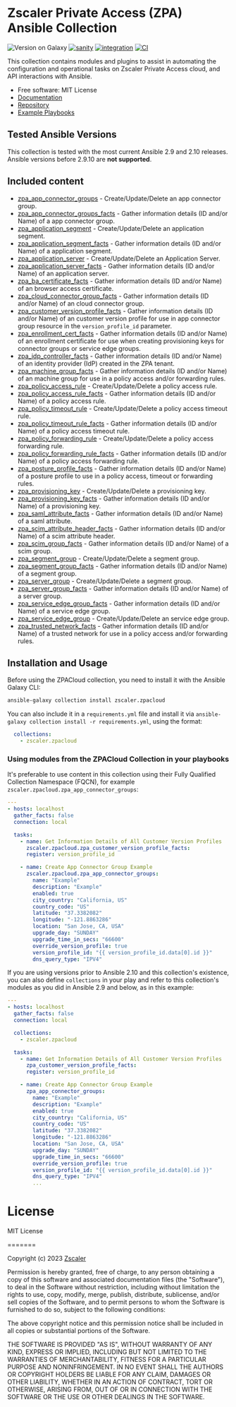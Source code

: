 # Zscaler Private Access (ZPA) Ansible Collection

![Version on Galaxy](https://img.shields.io/badge/dynamic/json?style=flat&label=Ansible+Galaxy&prefix=v&url=https://galaxy.ansible.com/api/v2/collections/zscaler/zpacloud/&query=latest_version.version)
[![sanity](https://github.com/zscaler/zpacloud-ansible/actions/workflows/ansible-test-sanity.yml/badge.svg?branch=master)](https://github.com/zscaler/zpacloud-ansible/actions/workflows/ansible-test-sanity.yml)
[![integration](https://github.com/zscaler/zpacloud-ansible/actions/workflows/ansible-test-integration.yml/badge.svg?branch=master)](https://github.com/zscaler/zpacloud-ansible/actions/workflows/ansible-test-integration.yml)
[![CI](https://github.com/zscaler/zpacloud-ansible/actions/workflows/CI.yml/badge.svg)](https://github.com/zscaler/zpacloud-ansible/actions/workflows/CI.yml)

This collection contains modules and plugins to assist in automating the configuration and operational tasks on Zscaler Private Access cloud, and API interactions with Ansible.

- Free software: MIT License
- [Documentation](https://zscaler.github.io/zpacloud-ansible)
- [Repository](https://github.com/zscaler/zpacloud-ansible)
- [Example Playbooks](https://github.com/zscaler/zpacloud-playbooks)

## Tested Ansible Versions

This collection is tested with the most current Ansible 2.9 and 2.10 releases. Ansible versions
before 2.9.10 are **not supported**.

## Included content

- [zpa_app_connector_groups](https://zscaler.github.io/zpacloud-ansible/modules/zpa_app_connector_groups.html) - Create/Update/Delete an app connector group.
- [zpa_app_connector_groups_facts](https://zscaler.github.io/zpacloud-ansible/modules/zpa_app_connector_groups_facts.html) - Gather information details (ID and/or Name) of a app connector group.
- [zpa_application_segment](https://zscaler.github.io/zpacloud-ansible/modules/zpa_application_segment.html) - Create/Update/Delete an application segment.
- [zpa_application_segment_facts](https://zscaler.github.io/zpacloud-ansible/modules/zpa_application_segment_facts.html) - Gather information details (ID and/or Name) of a application segment.
- [zpa_application_server](https://zscaler.github.io/zpacloud-ansible/modules/zpa_application_server.html) - Create/Update/Delete an Application Server.
- [zpa_application_server_facts](https://zscaler.github.io/zpacloud-ansible/modules/zpa_application_server_facts.html) - Gather information details (ID and/or Name) of an application server.
- [zpa_ba_certificate_facts](https://zscaler.github.io/zpacloud-ansible/modules/zpa_ba_certificate_facts.html) - Gather information details (ID and/or Name) of an browser access certificate.
- [zpa_cloud_connector_group_facts](https://zscaler.github.io/zpacloud-ansible/modules/zpa_cloud_connector_group_facts.html) - Gather information details (ID and/or Name) of an cloud connector group.
- [zpa_customer_version_profile_facts](https://zscaler.github.io/zpacloud-ansible/modules/zpa_customer_version_profile_facts.html) - Gather information details (ID and/or Name) of an customer version profile for use in app connector group resource in the `version_profile_id` parameter.
- [zpa_enrollment_cert_facts](https://zscaler.github.io/zpacloud-ansible/modules/zpa_enrollment_cert_facts.html) - Gather information details (ID and/or Name) of an enrollment certificate for use when creating provisioning keys for connector groups or service edge groups.
- [zpa_idp_controller_facts](https://zscaler.github.io/zpacloud-ansible/modules/zpa_idp_controller_facts.html) - Gather information details (ID and/or Name) of an identity provider (IdP) created in the ZPA tenant.
- [zpa_machine_group_facts](https://zscaler.github.io/zpacloud-ansible/modules/zpa_machine_group_facts.html) - Gather information details (ID and/or Name) of an machine group for use in a policy access and/or forwarding rules.
- [zpa_policy_access_rule](https://zscaler.github.io/zpacloud-ansible/modules/zpa_policy_access_rule.html) - Create/Update/Delete a policy access rule.
- [zpa_policy_access_rule_facts](https://zscaler.github.io/zpacloud-ansible/modules/zpa_policy_access_rule_facts.html) - Gather information details (ID and/or Name) of a policy access rule.
- [zpa_policy_timeout_rule](https://zscaler.github.io/zpacloud-ansible/modules/zpa_policy_timeout_rule.html) - Create/Update/Delete a policy access timeout rule.
- [zpa_policy_timeout_rule_facts](https://zscaler.github.io/zpacloud-ansible/modules/zpa_policy_timeout_rule_facts.html) - Gather information details (ID and/or Name) of a policy access timeout rule.
- [zpa_policy_forwarding_rule](https://zscaler.github.io/zpacloud-ansible/modules/zpa_policy_forwarding_rule.html) - Create/Update/Delete a policy access forwarding rule.
- [zpa_policy_forwarding_rule_facts](https://zscaler.github.io/zpacloud-ansible/modules/zpa_policy_forwarding_rule_facts.html) - Gather information details (ID and/or Name) of a policy access forwarding rule.
- [zpa_posture_profile_facts](https://zscaler.github.io/zpacloud-ansible/modules/zpa_posture_profile_facts.html) - Gather information details (ID and/or Name) of a posture profile to use in a policy access, timeout or forwarding rules.
- [zpa_provisioning_key](https://zscaler.github.io/zpacloud-ansible/modules/zpa_provisioning_key.html) - Create/Update/Delete a provisioning key.
- [zpa_provisioning_key_facts](https://zscaler.github.io/zpacloud-ansible/modules/zpa_provisioning_key_facts.html) - Gather information details (ID and/or Name) of a provisioning key.
- [zpa_saml_attribute_facts](https://zscaler.github.io/zpacloud-ansible/modules/zpa_saml_attribute_facts.html) - Gather information details (ID and/or Name) of a saml attribute.
- [zpa_scim_attribute_header_facts](https://zscaler.github.io/zpacloud-ansible/modules/zpa_scim_attribute_header_facts.html) - Gather information details (ID and/or Name) of a scim attribute header.
- [zpa_scim_group_facts](https://zscaler.github.io/zpacloud-ansible/modules/zpa_scim_group_facts.html) - Gather information details (ID and/or Name) of a scim group.
- [zpa_segment_group](https://zscaler.github.io/zpacloud-ansible/modules/zpa_segment_group.html) - Create/Update/Delete a segment group.
- [zpa_segment_group_facts](https://zscaler.github.io/zpacloud-ansible/modules/zpa_segment_group_facts.html) - Gather information details (ID and/or Name) of a segment group.
- [zpa_server_group](https://zscaler.github.io/zpacloud-ansible/modules/zpa_server_group.html) - Create/Update/Delete a segment group.
- [zpa_server_group_facts](https://zscaler.github.io/zpacloud-ansible/modules/zpa_server_group_facts.html) - Gather information details (ID and/or Name) of a server group.
- [zpa_service_edge_group_facts](https://zscaler.github.io/zpacloud-ansible/modules/zpa_service_edge_group_facts.html) - Gather information details (ID and/or Name) of a service edge group.
- [zpa_service_edge_group](https://zscaler.github.io/zpacloud-ansible/modules/zpa_service_edge_group.html) - Create/Update/Delete an service edge group.
- [zpa_trusted_network_facts](https://zscaler.github.io/zpacloud-ansible/modules/zpa_trusted_network_facts.html) - Gather information details (ID and/or Name) of a trusted network for use in a policy access and/or forwarding rules.

## Installation and Usage

Before using the ZPACloud collection, you need to install it with the Ansible Galaxy CLI:

```bash
ansible-galaxy collection install zscaler.zpacloud
```

You can also include it in a `requirements.yml` file and install it via `ansible-galaxy collection install -r requirements.yml`, using the format:

```yaml
  collections:
    - zscaler.zpacloud
```

### Using modules from the ZPACloud Collection in your playbooks

It's preferable to use content in this collection using their Fully Qualified Collection Namespace (FQCN), for example `zscaler.zpacloud.zpa_app_connector_groups`:

```yaml
---
- hosts: localhost
  gather_facts: false
  connection: local

  tasks:
    - name: Get Information Details of All Customer Version Profiles
      zscaler.zpacloud.zpa_customer_version_profile_facts:
      register: version_profile_id

    - name: Create App Connector Group Example
      zscaler.zpacloud.zpa_app_connector_groups:
        name: "Example"
        description: "Example"
        enabled: true
        city_country: "California, US"
        country_code: "US"
        latitude: "37.3382082"
        longitude: "-121.8863286"
        location: "San Jose, CA, USA"
        upgrade_day: "SUNDAY"
        upgrade_time_in_secs: "66600"
        override_version_profile: true
        version_profile_id: "{{ version_profile_id.data[0].id }}"
        dns_query_type: "IPV4"
```

If you are using versions prior to Ansible 2.10 and this collection's existence, you can also define `collections` in your play and refer to this collection's modules as you did in Ansible 2.9 and below, as in this example:

```yaml
---
- hosts: localhost
  gather_facts: false
  connection: local

  collections:
    - zscaler.zpacloud

  tasks:
    - name: Get Information Details of All Customer Version Profiles
      zpa_customer_version_profile_facts:
      register: version_profile_id

    - name: Create App Connector Group Example
      zpa_app_connector_groups:
        name: "Example"
        description: "Example"
        enabled: true
        city_country: "California, US"
        country_code: "US"
        latitude: "37.3382082"
        longitude: "-121.8863286"
        location: "San Jose, CA, USA"
        upgrade_day: "SUNDAY"
        upgrade_time_in_secs: "66600"
        override_version_profile: true
        version_profile_id: "{{ version_profile_id.data[0].id }}"
        dns_query_type: "IPV4"
        ...
```

License
========

MIT License

=======

Copyright (c) 2023 [Zscaler](https://github.com/zscaler)

Permission is hereby granted, free of charge, to any person obtaining a copy
of this software and associated documentation files (the "Software"), to deal
in the Software without restriction, including without limitation the rights
to use, copy, modify, merge, publish, distribute, sublicense, and/or sell
copies of the Software, and to permit persons to whom the Software is
furnished to do so, subject to the following conditions:

The above copyright notice and this permission notice shall be included in all
copies or substantial portions of the Software.

THE SOFTWARE IS PROVIDED "AS IS", WITHOUT WARRANTY OF ANY KIND, EXPRESS OR
IMPLIED, INCLUDING BUT NOT LIMITED TO THE WARRANTIES OF MERCHANTABILITY,
FITNESS FOR A PARTICULAR PURPOSE AND NONINFRINGEMENT. IN NO EVENT SHALL THE
AUTHORS OR COPYRIGHT HOLDERS BE LIABLE FOR ANY CLAIM, DAMAGES OR OTHER
LIABILITY, WHETHER IN AN ACTION OF CONTRACT, TORT OR OTHERWISE, ARISING FROM,
OUT OF OR IN CONNECTION WITH THE SOFTWARE OR THE USE OR OTHER DEALINGS IN THE
SOFTWARE.

